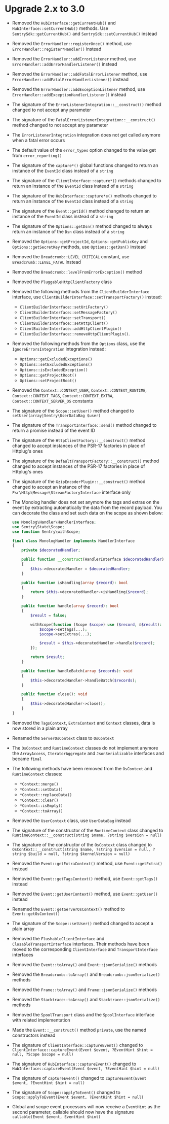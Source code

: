 # Upgrade 2.x to 3.0

- Removed the `HubInterface::getCurrentHub()` and `HubInterface::setCurrentHub()` methods. Use `SentrySdk::getCurrentHub()` and `SentrySdk::setCurrentHub()` instead
- Removed the `ErrorHandler::registerOnce()` method, use `ErrorHandler::register*Handler()` instead
- Removed the `ErrorHandler::addErrorListener` method, use `ErrorHandler::addErrorHandlerListener()` instead
- Removed the `ErrorHandler::addFatalErrorListener` method, use `ErrorHandler::addFatalErrorHandlerListener()` instead
- Removed the `ErrorHandler::addExceptionListener` method, use `ErrorHandler::addExceptionHandlerListener()` instead
- The signature of the `ErrorListenerIntegration::__construct()` method changed to not accept any parameter
- The signature of the `FatalErrorListenerIntegration::__construct()` method changed to not accept any parameter
- The `ErrorListenerIntegration` integration does not get called anymore when a fatal error occurs
- The default value of the `error_types` option changed to the value get from `error_reporting()`
- The signature of the `capture*()` global functions changed to return an instance of the `EventId` class instead of a `string`
- The signature of the `ClientInterface::capture*()` methods changed to return an instance of the `EventId` class instead of a `string`
- The signature of the `HubInterface::capture*e()` methods changed to return an instance of the `EventId` class instead of a `string`
- The signature of the `Event::getId()` method changed to return an instance of the `EventId` class instead of a `string`
- The signature of the `Options::getDsn()` method changed to always return an instance of the `Dsn` class instead of a `string`
- Removed the `Options::getProjectId`, `Options::getPublicKey` and `Options::getSecretKey` methods, use `Options::getDsn()` instead
- Removed the `Breadcrumb::LEVEL_CRITICAL` constant, use `Breadcrumb::LEVEL_FATAL` instead
- Removed the `Breadcrumb::levelFromErrorException()` method
- Removed the `PluggableHttpClientFactory` class
- Removed the following methods from the `ClientBuilderInterface` interface, use `ClientBuilderInterface::setTransportFactory()` instead:
  - `ClientBuilderInterface::setUriFactory()`
  - `ClientBuilderInterface::setMessageFactory()`
  - `ClientBuilderInterface::setTransport()`
  - `ClientBuilderInterface::setHttpClient()`
  - `ClientBuilderInterface::addHttpClientPlugin()`
  - `ClientBuilderInterface::removeHttpClientPlugin()`.
- Removed the following methods from the `Options` class, use the `IgnoreErrorsIntegration` integration instead:
  - `Options::getExcludedExceptions()`
  - `Options::setExcludedExceptions()`
  - `Options::isExcludedException()`
  - `Options::getProjectRoot()`
  - `Options::setProjectRoot()`
- Removed the `Context::CONTEXT_USER`, `Context::CONTEXT_RUNTIME`, `Context::CONTEXT_TAGS`, `Context::CONTEXT_EXTRA`, `Context::CONTEXT_SERVER_OS` constants
- The signature of the `Scope::setUser()` method changed to `setUser(array|Sentry\UserDataBag $user)`
- The signature of the `TransportInterface::send()` method changed to return a promise instead of the event ID
- The signature of the `HttpClientFactory::__construct()` method changed to accept instances of the PSR-17 factories in place of Httplug's ones
- The signature of the `DefaultTransportFactory::__construct()` method changed to accept instances of the PSR-17 factories in place of Httplug's ones
- The signature of the `GzipEncoderPlugin::__construct()` method changed to accept an instance of the `Psr\Http\Message\StreamFactoryInterface` interface only
- The Monolog handler does not set anymore the tags and extras on the event by extracting automatically the data from the record payload. You can decorate the
  class and set such data on the scope as shown below:

  ```php
  use Monolog\Handler\HandlerInterface;
  use Sentry\State\Scope;
  use function Sentry\withScope;

  final class MonologHandler implements HandlerInterface
  {
      private $decoratedHandler;

      public function __construct(HandlerInterface $decoratedHandler)
      {
          $this->decoratedHandler = $decoratedHandler;
      }

      public function isHandling(array $record): bool
      {
          return $this->decoratedHandler->isHandling($record);
      }

      public function handle(array $record): bool
      {
          $result = false;

          withScope(function (Scope $scope) use ($record, &$result): void {
              $scope->setTags(...);
              $scope->setExtras(...);

              $result = $this->decoratedHandler->handle($record);
          });

          return $result;
      }

      public function handleBatch(array $records): void
      {
          $this->decoratedHandler->handleBatch($records);
      }

      public function close(): void
      {
          $this->decoratedHandler->close();
      }
  }
  ```

- Removed the `TagsContext`, `ExtraContext` and `Context` classes, data is now stored in a plain array
- Renamed the `ServerOsContext` class to `OsContext`
- The `OsContext` and `RuntimeContext` classes do not implement anymore the `ArrayAccess`, `IteratorAggregate` and `JsonSerializable` interfaces and became `final`
- The following methods have been removed from the `OsContext` and `RuntimeContext` classes:
  - `*Context::merge()`
  - `*Context::setData()`
  - `*Context::replaceData()`
  - `*Context::clear()`
  - `*Context::isEmpty()`
  - `*Context::toArray()`
- Removed the `UserContext` class, use `UserDataBag` instead
- The signature of the constructor of the `RuntimeContext` class changed to `RuntimeContext::__construct(string $name, ?string $version = null)`
- The signature of the constructor of the `OsContext` class changed to `OsContext::__construct(string $name, ?string $version = null, ?string $build = null, ?string $kernelVersion = null)`
- Removed the `Event::getExtraContext()` method, use `Event::getExtra()` instead
- Removed the `Event::getTagsContext()` method, use `Event::getTags()` instead
- Removed the `Event::getUserContext()` method, use `Event::getUser()` instead
- Renamed the `Event::getServerOsContext()` method to `Event::getOsContext()`
- The signature of the `Scope::setUser()` method changed to accept a plain array
- Removed the `FlushableClientInterface` and `ClosableTransportInterface` interfaces. Their methods have been moved to the corresponding `ClientInterface` and `TransportInterface` interfaces
- Removed the `Event::toArray()` and `Event::jsonSerialize()` methods
- Removed the `Breadcrumb::toArray()` and `Breadcrumb::jsonSerialize()` methods
- Removed the `Frame::toArray()` and `Frame::jsonSerialize()` methods
- Removed the `Stacktrace::toArray()` and `Stacktrace::jsonSerialize()` methods
- Removed the `SpoolTransport` class and the `SpoolInterface` interface with related implementation
- Made the `Event::__construct()` method `private`, use the named constructors instead
- The signature of `ClientInterface::captureEvent()` changed to `ClientInterface::captureEvent(Event $event, ?EventHint $hint = null, ?Scope $scope = null)`
- The signature of `HubInterface::captureEvent()` changed to `HubInterface::captureEvent(Event $event, ?EventHint $hint = null)`
- The signature of `captureEvent()` changed to `captureEvent(Event $event, ?EventHint $hint = null)`
- The signature of `Scope::applyToEvent()` changed to `Scope::applyToEvent(Event $event, ?EventHint $hint = null)`
- Global and scope event processors will now receive a `EventHint` as the second parameter, callable should now have the signature `callable(Event $event, EventHint $hint)`
